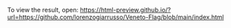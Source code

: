 To view the result, open: https://html-preview.github.io/?url=https://github.com/lorenzogiarrusso/Veneto-Flag/blob/main/index.html
